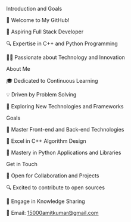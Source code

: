 Introduction and Goals

🌟 Welcome to My GitHub!

🚀 Aspiring Full Stack Developer

🔍 Expertise in C++ and Python Programming

👨‍💻 Passionate about Technology and Innovation

About Me

🎓 Dedicated to Continuous Learning

💡 Driven by Problem Solving

🌱 Exploring New Technologies and Frameworks

Goals

🔧 Master Front-end and Back-end Technologies

🚀 Excel in C++ Algorithm Design

🐍 Mastery in Python Applications and Libraries

Get in Touch

🤝 Open for Collaboration and Projects

🔍 Excited to contribute to open sources

💬 Engage in Knowledge Sharing

📧 Email: 15000amitkumar@gmail.com
